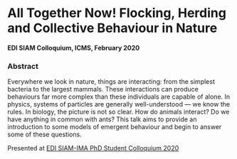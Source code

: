 
# All Together Now! Flocking, Herding and Collective Behaviour in Nature
**EDI SIAM Colloquium, ICMS, February 2020**
### Abstract
Everywhere we look in nature, things are interacting: from the simplest bacteria to the largest mammals. These interactions can produce behaviours far more complex than these individuals are capable of alone. In physics, systems of particles are generally well-understood — we know the rules. In biology, the picture is not so clear. How do animals interact? Do we have anything in common with ants? This talk aims to provide an introduction to some models of emergent behaviour and begin to answer some of these questions.

Presented at [EDI SIAM-IMA PhD Student Colloquium 2020](http://www.maxwell.ac.uk/siam-ima/PhDcolloquium2020.html)

